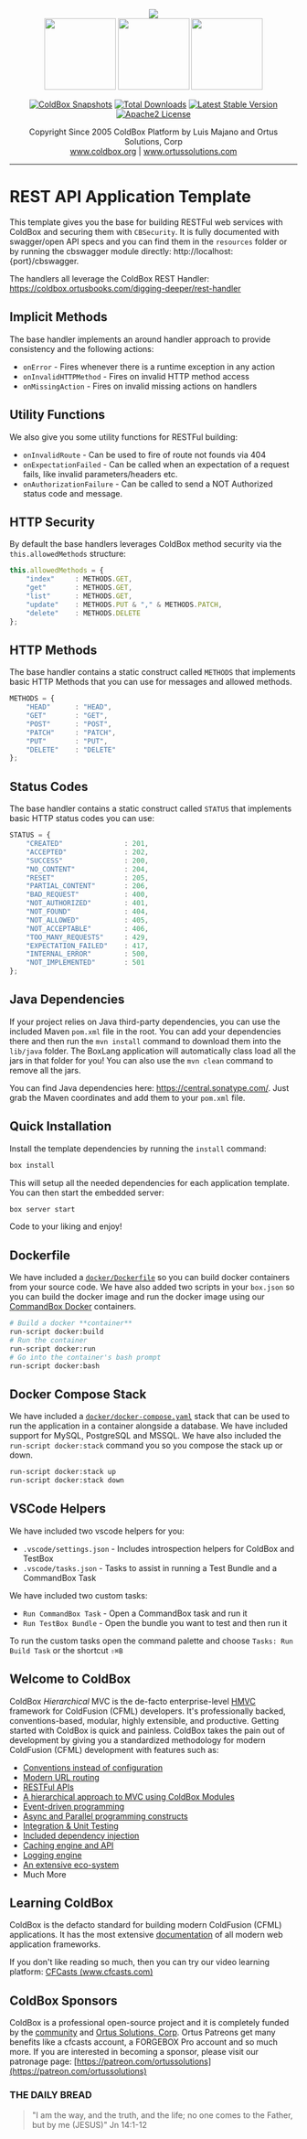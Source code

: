 <p align="center">
	<img src="https://www.ortussolutions.com/__media/coldbox-185-logo.png">
	<br>
	<img src="https://www.ortussolutions.com/__media/wirebox-185.png" height="125">
	<img src="https://www.ortussolutions.com/__media/cachebox-185.png" height="125" >
	<img src="https://www.ortussolutions.com/__media/logbox-185.png"  height="125">
</p>

<p align="center">
	<a href="https://github.com/ColdBox/coldbox-platform/actions/workflows/snapshot.yml"><img src="https://github.com/ColdBox/coldbox-platform/actions/workflows/snapshot.yml/badge.svg" alt="ColdBox Snapshots" /></a>
	<a href="https://forgebox.io/view/coldbox"><img src="https://forgebox.io/api/v1/entry/coldbox/badges/downloads" alt="Total Downloads" /></a>
	<a href="https://forgebox.io/view/coldbox"><img src="https://forgebox.io/api/v1/entry/coldbox/badges/version" alt="Latest Stable Version" /></a>
	<a href="https://forgebox.io/view/coldbox"><img src="https://img.shields.io/badge/License-Apache2-brightgreen" alt="Apache2 License" /></a>
</p>

<p align="center">
	Copyright Since 2005 ColdBox Platform by Luis Majano and Ortus Solutions, Corp
	<br>
	<a href="https://www.coldbox.org">www.coldbox.org</a> |
	<a href="https://www.ortussolutions.com">www.ortussolutions.com</a>
</p>

----

# REST API Application Template

This template gives you the base for building RESTFul web services with ColdBox and securing them with `CBSecurity`.  It is fully documented with swagger/open API specs and you can find them in the `resources` folder or by running the cbswagger module directly: http://localhost:{port}/cbswagger.

The handlers all leverage the ColdBox REST Handler: https://coldbox.ortusbooks.com/digging-deeper/rest-handler

## Implicit Methods

The base handler implements an around handler approach to provide consistency and the following actions:

- `onError` - Fires whenever there is a runtime exception in any action
- `onInvalidHTTPMethod` - Fires on invalid HTTP method access
- `onMissingAction` - Fires on invalid missing actions on handlers

## Utility Functions

We also give you some utility functions for RESTFul building:

- `onInvalidRoute` - Can be used to fire of route not founds via 404
- `onExpectationFailed` - Can be called when an expectation of a request fails, like invalid parameters/headers etc.
- `onAuthorizationFailure` - Can be called to send a NOT Authorized status code and message.

## HTTP Security

By default the base handlers leverages ColdBox method security via the `this.allowedMethods` structure:

```js
this.allowedMethods = {
    "index"     : METHODS.GET,
    "get"       : METHODS.GET,
    "list"      : METHODS.GET,
    "update"    : METHODS.PUT & "," & METHODS.PATCH,
    "delete"    : METHODS.DELETE
};
```

## HTTP Methods

The base handler contains a static construct called `METHODS` that implements basic HTTP Methods that you can use for messages and allowed methods.

```js
METHODS = {
    "HEAD"      : "HEAD",
    "GET"       : "GET",
    "POST"      : "POST",
    "PATCH"     : "PATCH",
    "PUT"       : "PUT",
    "DELETE"    : "DELETE"
};
```

## Status Codes

The base handler contains a static construct called `STATUS` that implements basic HTTP status codes you can use:

```js
STATUS = {
    "CREATED"               : 201,
    "ACCEPTED"              : 202,
    "SUCCESS"               : 200,
    "NO_CONTENT"            : 204,
    "RESET"                 : 205,
    "PARTIAL_CONTENT"       : 206,
    "BAD_REQUEST"           : 400,
    "NOT_AUTHORIZED"        : 401,
    "NOT_FOUND"             : 404,
    "NOT_ALLOWED"           : 405,
    "NOT_ACCEPTABLE"        : 406,
    "TOO_MANY_REQUESTS"     : 429,
    "EXPECTATION_FAILED"    : 417,
    "INTERNAL_ERROR"        : 500,
    "NOT_IMPLEMENTED"       : 501
};
```

## Java Dependencies

If your project relies on Java third-party dependencies, you can use the included Maven `pom.xml` file in the root.  You can add your dependencies there and then run the `mvn install` command to download them into the `lib/java` folder.  The BoxLang application will automatically class load all the jars in that folder for you!  You can also use the `mvn clean` command to remove all the jars.

You can find Java dependencies here: <https://central.sonatype.com/>.  Just grab the Maven coordinates and add them to your `pom.xml` file.

## Quick Installation

Install the template dependencies by running the `install` command:

```bash
box install
```

This will setup all the needed dependencies for each application template.  You can then start the embedded server:

```bash
box server start
```

Code to your liking and enjoy!

## Dockerfile

We have included a [`docker/Dockerfile`](docker/Dockerfile) so you can build docker containers from your source code.  We have also added two scripts in your `box.json` so you can build the docker image and run the docker image using our [CommandBox Docker](https://hub.docker.com/r/ortussolutions/commandbox) containers.

```bash
# Build a docker **container**
run-script docker:build
# Run the container
run-script docker:run
# Go into the container's bash prompt
run-script docker:bash
```

## Docker Compose Stack

We have included a [`docker/docker-compose.yaml`](docker/docker-compose.yml) stack that can be used to run the application in a container alongside a database.  We have included support for MySQL, PostgreSQL and MSSQL.  We have also included the `run-script docker:stack` command you so you compose the stack up or down.

```bash
run-script docker:stack up
run-script docker:stack down
```

## VSCode Helpers

We have included two vscode helpers for you:

- `.vscode/settings.json` - Includes introspection helpers for ColdBox and TestBox
- `.vscode/tasks.json` - Tasks to assist in running a Test Bundle and a CommandBox Task

We have included two custom tasks:

- `Run CommandBox Task` - Open a CommandBox task and run it
- `Run TestBox Bundle` - Open the bundle you want to test and then run it

To run the custom tasks open the command palette and choose `Tasks: Run Build Task` or the shortcut `⇧⌘B`

## Welcome to ColdBox

ColdBox *Hierarchical* MVC is the de-facto enterprise-level [HMVC](https://en.wikipedia.org/wiki/Hierarchical_model%E2%80%93view%E2%80%93controller) framework for ColdFusion (CFML) developers. It's professionally backed, conventions-based, modular, highly extensible, and productive. Getting started with ColdBox is quick and painless.  ColdBox takes the pain out of development by giving you a standardized methodology for modern ColdFusion (CFML) development with features such as:

- [Conventions instead of configuration](https://coldbox.ortusbooks.com/getting-started/conventions)
- [Modern URL routing](https://coldbox.ortusbooks.com/the-basics/routing)
- [RESTFul APIs](https://coldbox.ortusbooks.com/the-basics/event-handlers/rendering-data)
- [A hierarchical approach to MVC using ColdBox Modules](https://coldbox.ortusbooks.com/hmvc/modules)
- [Event-driven programming](https://coldbox.ortusbooks.com/digging-deeper/interceptors)
- [Async and Parallel programming constructs](https://coldbox.ortusbooks.com/digging-deeper/promises-async-programming)
- [Integration & Unit Testing](https://coldbox.ortusbooks.com/testing/testing-coldbox-applications)
- [Included dependency injection](https://wirebox.ortusbooks.com)
- [Caching engine and API](https://cachebox.ortusbooks.com)
- [Logging engine](https://logbox.ortusbooks.com)
- [An extensive eco-system](https://forgebox.io)
- Much More

## Learning ColdBox

ColdBox is the defacto standard for building modern ColdFusion (CFML) applications.  It has the most extensive [documentation](https://coldbox.ortusbooks.com) of all modern web application frameworks.


If you don't like reading so much, then you can try our video learning platform: [CFCasts (www.cfcasts.com)](https://www.cfcasts.com)

## ColdBox Sponsors

ColdBox is a professional open-source project and it is completely funded by the [community](https://patreon.com/ortussolutions) and [Ortus Solutions, Corp](https://www.ortussolutions.com).  Ortus Patreons get many benefits like a cfcasts account, a FORGEBOX Pro account and so much more.  If you are interested in becoming a sponsor, please visit our patronage page: [https://patreon.com/ortussolutions](https://patreon.com/ortussolutions)

### THE DAILY BREAD

 > "I am the way, and the truth, and the life; no one comes to the Father, but by me (JESUS)" Jn 14:1-12
